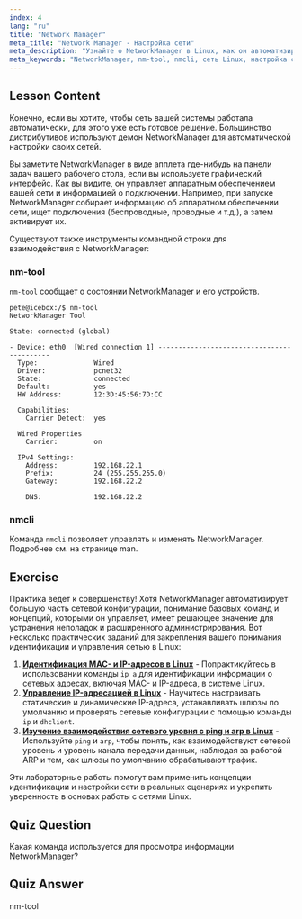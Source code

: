 ```yaml
---
index: 4
lang: "ru"
title: "Network Manager"
meta_title: "Network Manager - Настройка сети"
meta_description: "Узнайте о NetworkManager в Linux, как он автоматизирует настройку сети, и используйте команды nm-tool и nmcli. Начните с этого руководства для начинающих!"
meta_keywords: "NetworkManager, nm-tool, nmcli, сеть Linux, настройка сети, руководство Linux, руководство для начинающих"
---
```


## Lesson Content

Конечно, если вы хотите, чтобы сеть вашей системы работала автоматически, для этого уже есть готовое решение. Большинство дистрибутивов используют демон NetworkManager для автоматической настройки своих сетей.

Вы заметите NetworkManager в виде апплета где-нибудь на панели задач вашего рабочего стола, если вы используете графический интерфейс. Как вы видите, он управляет аппаратным обеспечением вашей сети и информацией о подключении. Например, при запуске NetworkManager собирает информацию об аппаратном обеспечении сети, ищет подключения (беспроводные, проводные и т.д.), а затем активирует их.

Существуют также инструменты командной строки для взаимодействия с NetworkManager:

### nm-tool

`nm-tool` сообщает о состоянии NetworkManager и его устройств.

```plaintext
pete@icebox:/$ nm-tool
NetworkManager Tool

State: connected (global)

- Device: eth0  [Wired connection 1] -------------------------------------------
  Type:              Wired
  Driver:            pcnet32
  State:             connected
  Default:           yes
  HW Address:        12:3D:45:56:7D:CC

  Capabilities:
    Carrier Detect:  yes

  Wired Properties
    Carrier:         on

  IPv4 Settings:
    Address:         192.168.22.1
    Prefix:          24 (255.255.255.0)
    Gateway:         192.168.22.2

    DNS:             192.168.22.2
```

### nmcli

Команда `nmcli` позволяет управлять и изменять NetworkManager. Подробнее см. на странице man.

## Exercise

Практика ведет к совершенству! Хотя NetworkManager автоматизирует большую часть сетевой конфигурации, понимание базовых команд и концепций, которыми он управляет, имеет решающее значение для устранения неполадок и расширенного администрирования. Вот несколько практических заданий для закрепления вашего понимания идентификации и управления сетью в Linux:

1. **[Идентификация MAC- и IP-адресов в Linux](https://labex.io/ru/labs/linux-identify-mac-and-ip-addresses-in-linux-592731)** - Попрактикуйтесь в использовании команды `ip a` для идентификации информации о сетевых адресах, включая MAC- и IP-адреса, в системе Linux.
2. **[Управление IP-адресацией в Linux](https://labex.io/ru/labs/linux-manage-ip-addressing-in-linux-592736)** - Научитесь настраивать статические и динамические IP-адреса, устанавливать шлюзы по умолчанию и проверять сетевые конфигурации с помощью команды `ip` и `dhclient`.
3. **[Изучение взаимодействия сетевого уровня с ping и arp в Linux](https://labex.io/ru/labs/linux-explore-network-layer-interaction-with-ping-and-arp-in-linux-592746)** - Используйте `ping` и `arp`, чтобы понять, как взаимодействуют сетевой уровень и уровень канала передачи данных, наблюдая за работой ARP и тем, как шлюзы по умолчанию обрабатывают трафик.

Эти лабораторные работы помогут вам применить концепции идентификации и настройки сети в реальных сценариях и укрепить уверенность в основах работы с сетями Linux.

## Quiz Question

Какая команда используется для просмотра информации NetworkManager?

## Quiz Answer

nm-tool
